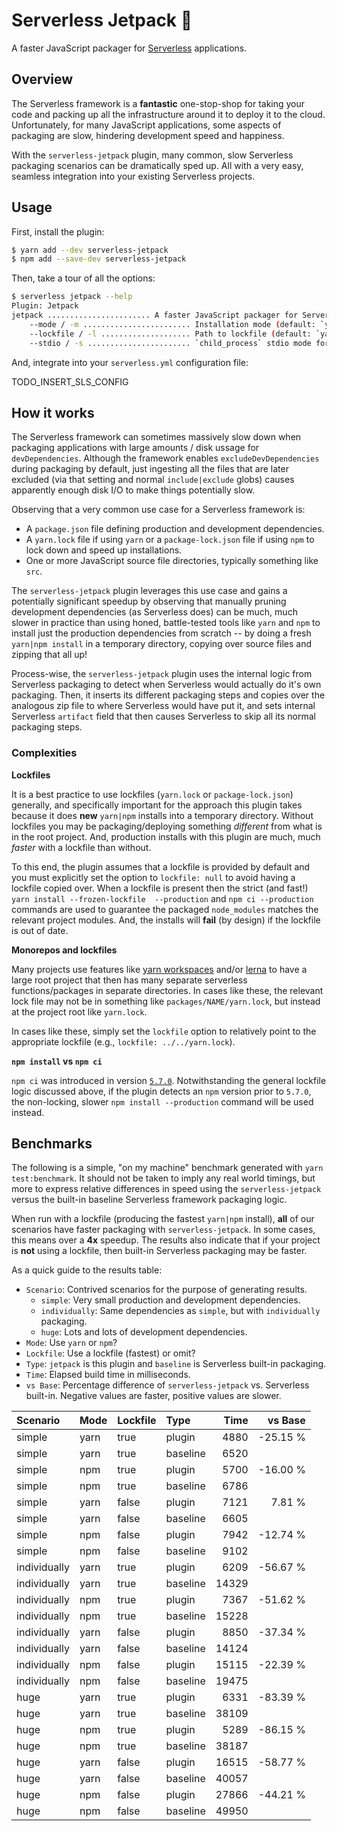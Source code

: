 Serverless Jetpack 🚀
====================

A faster JavaScript packager for [Serverless][] applications.

## Overview

The Serverless framework is a **fantastic** one-stop-shop for taking your code and packing up all the infrastructure around it to deploy it to the cloud. Unfortunately, for many JavaScript applications, some aspects of packaging are slow, hindering development speed and happiness.

With the `serverless-jetpack` plugin, many common, slow Serverless packaging scenarios can be dramatically sped up. All with a very easy, seamless integration into your existing Serverless projects.

## Usage

First, install the plugin:

```sh
$ yarn add --dev serverless-jetpack
$ npm add --save-dev serverless-jetpack
```

Then, take a tour of all the options:

```sh
$ serverless jetpack --help
Plugin: Jetpack
jetpack ....................... A faster JavaScript packager for Serverless applications.
    --mode / -m ........................ Installation mode (default: `yarn`)
    --lockfile / -l .................... Path to lockfile (default: `yarn.lock` for `mode: yarn`, `package-lock.json` for `mode: npm`)
    --stdio / -s ....................... `child_process` stdio mode for our shell commands like yarn|npm installs (default: `null`)
```

And, integrate into your `serverless.yml` configuration file:

TODO_INSERT_SLS_CONFIG

## How it works

The Serverless framework can sometimes massively slow down when packaging applications with large amounts / disk ussage for `devDependencies`. Although the framework enables `excludeDevDependencies` during packaging by default, just ingesting all the files that are later excluded (via that setting and normal `include|exclude` globs) causes apparently enough disk I/O to make things potentially slow.

Observing that a very common use case for a Serverless framework is:

- A `package.json` file defining production and development dependencies.
- A `yarn.lock` file if using `yarn` or a `package-lock.json` file if using `npm` to lock down and speed up installations.
- One or more JavaScript source file directories, typically something like `src`.

The `serverless-jetpack` plugin leverages this use case and gains a potentially significant speedup by observing that manually pruning development dependencies (as Serverless does) can be much, much slower in practice than using honed, battle-tested tools like `yarn` and `npm` to install just the production dependencies from scratch -- by doing a fresh `yarn|npm install` in a temporary directory, copying over source files and zipping that all up!

Process-wise, the `serverless-jetpack` plugin uses the internal logic from Serverless packaging to detect when Serverless would actually do it's own packaging. Then, it inserts its different packaging steps and copies over the analogous zip file to where Serverless would have put it, and sets internal Serverless `artifact` field that then causes Serverless to skip all its normal packaging steps.

### Complexities

**Lockfiles**

It is a best practice to use lockfiles (`yarn.lock` or `package-lock.json`) generally, and specifically important for the approach this plugin takes because it does **new** `yarn|npm` installs into a temporary directory. Without lockfiles you may be packaging/deploying something _different_ from what is in the root project. And, production installs with this plugin are much, much _faster_ with a lockfile than without.

To this end, the plugin assumes that a lockfile is provided by default and you must explicitly set the option to `lockfile: null` to avoid having a lockfile copied over. When a lockfile is present then the strict (and fast!) `yarn install --frozen-lockfile  --production` and `npm ci --production` commands are used to guarantee the packaged `node_modules` matches the relevant project modules. And, the installs will **fail** (by design) if the lockfile is out of date.

**Monorepos and lockfiles**

Many projects use features like [yarn workspaces][] and/or [lerna][] to have a large root project that then has many separate serverless functions/packages in separate directories. In cases like these, the relevant lock file may not be in something like `packages/NAME/yarn.lock`, but instead at the project root like `yarn.lock`.

In cases like these, simply set the `lockfile` option to relatively point to the appropriate lockfile (e.g., `lockfile: ../../yarn.lock`).

**`npm install` vs `npm ci`**

`npm ci` was introduced in version [`5.7.0`](https://blog.npmjs.org/post/171139955345/v570). Notwithstanding the general lockfile logic discussed above, if the plugin detects an `npm` version prior to `5.7.0`, the non-locking, slower `npm install --production` command will be used instead.

## Benchmarks

The following is a simple, "on my machine" benchmark generated with `yarn test:benchmark`. It should not be taken to imply any real world timings, but more to express relative differences in speed using the `serverless-jetpack` versus the built-in baseline Serverless framework packaging logic.

When run with a lockfile (producing the fastest `yarn|npm` install), **all** of our scenarios have faster packaging with `serverless-jetpack`. In some cases, this means over a **4x** speedup. The results also indicate that if your project is **not** using a lockfile, then built-in Serverless packaging may be faster.

As a quick guide to the results table:

- `Scenario`: Contrived scenarios for the purpose of generating results.
    - `simple`: Very small production and development dependencies.
    - `individually`: Same dependencies as `simple`, but with `individually` packaging.
    - `huge`: Lots and lots of development dependencies.
- `Mode`: Use `yarn` or `npm`?
- `Lockfile`: Use a lockfile (fastest) or omit?
- `Type`: `jetpack` is this plugin and `baseline` is Serverless built-in packaging.
- `Time`: Elapsed build time in milliseconds.
- `vs Base`: Percentage difference of `serverless-jetpack` vs. Serverless built-in. Negative values are faster, positive values are slower.

| Scenario     | Mode | Lockfile | Type     |  Time |  vs Base |
| :----------- | :--- | :------- | :------- | ----: | -------: |
| simple       | yarn | true     | plugin   |  4880 | -25.15 % |
| simple       | yarn | true     | baseline |  6520 |          |
| simple       | npm  | true     | plugin   |  5700 | -16.00 % |
| simple       | npm  | true     | baseline |  6786 |          |
| simple       | yarn | false    | plugin   |  7121 |   7.81 % |
| simple       | yarn | false    | baseline |  6605 |          |
| simple       | npm  | false    | plugin   |  7942 | -12.74 % |
| simple       | npm  | false    | baseline |  9102 |          |
| individually | yarn | true     | plugin   |  6209 | -56.67 % |
| individually | yarn | true     | baseline | 14329 |          |
| individually | npm  | true     | plugin   |  7367 | -51.62 % |
| individually | npm  | true     | baseline | 15228 |          |
| individually | yarn | false    | plugin   |  8850 | -37.34 % |
| individually | yarn | false    | baseline | 14124 |          |
| individually | npm  | false    | plugin   | 15115 | -22.39 % |
| individually | npm  | false    | baseline | 19475 |          |
| huge         | yarn | true     | plugin   |  6331 | -83.39 % |
| huge         | yarn | true     | baseline | 38109 |          |
| huge         | npm  | true     | plugin   |  5289 | -86.15 % |
| huge         | npm  | true     | baseline | 38187 |          |
| huge         | yarn | false    | plugin   | 16515 | -58.77 % |
| huge         | yarn | false    | baseline | 40057 |          |
| huge         | npm  | false    | plugin   | 27866 | -44.21 % |
| huge         | npm  | false    | baseline | 49950 |          |

[Serverless]: https://serverless.com/
[lerna]: https://lerna.js.org/
[yarn workspaces]: https://yarnpkg.com/lang/en/docs/workspaces/
